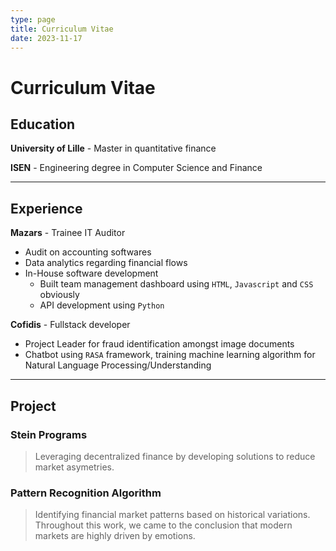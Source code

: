```yaml
---
type: page
title: Curriculum Vitae
date: 2023-11-17
---
```


# Curriculum Vitae

## Education

**University of Lille** - Master in quantitative finance

**ISEN** - Engineering degree in Computer Science and Finance

---

## Experience

**Mazars** - Trainee IT Auditor

- Audit on accounting softwares
- Data analytics regarding financial flows
- In-House software development
    - Built team management dashboard using `HTML`, `Javascript` and `CSS` obviously  
    - API development using `Python`

**Cofidis** - Fullstack developer
- Project Leader for fraud identification amongst image documents
- Chatbot using `RASA` framework, training machine learning algorithm for Natural Language Processing/Understanding

---

## Project

### Stein Programs

> Leveraging decentralized finance by developing solutions to reduce market asymetries.

### Pattern Recognition Algorithm

> Identifying financial market patterns based on historical variations. Throughout this work, we came to the conclusion that modern markets are highly driven by emotions.
